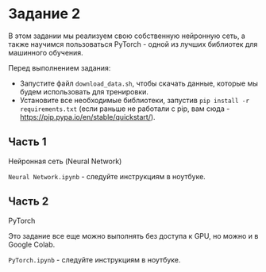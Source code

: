 # Задание 2

В этом задании мы реализуем свою собственную нейронную сеть, а также научимся пользоваться PyTorch - одной из лучших библиотек для машинного обучения.

Перед выполнением задания:
- Запустите файл `download_data.sh`, чтобы скачать данные, которые мы будем использовать для тренировки.
- Установите все необходимые библиотеки, запустив `pip install -r requirements.txt` (если раньше не работали с pip, вам сюда - https://pip.pypa.io/en/stable/quickstart/).

## Часть 1
Нейронная сеть (Neural Network)

`Neural Network.ipynb` - следуйте инструкциям в ноутбуке.

## Часть 2
PyTorch

Это задание все еще можно выполнять без доступа к GPU, но можно и в Google Colab.

`PyTorch.ipynb` - следуйте инструкциям в ноутбуке.
